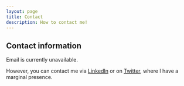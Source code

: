 ```yaml
---
layout: page
title: Contact
description: How to contact me!
---
```

## Contact information

Email is currently unavailable. 

However, you can contact me via [LinkedIn](https://www.linkedin.com/in/benjamin-skrainka/) or on
[Twitter](https://twitter.com/bskrainka), where I have a marginal presence.

<!--
<script type="text/javascript" src="https://platform.linkedin.com/badges/js/profile.js" async defer></script>
<div class="LI-profile-badge"  data-version="v1" data-size="medium" data-locale="en_US" data-type="vertical" data-theme="light" data-vanity="benjamin-skrainka"><a class="LI-simple-link" href='https://www.linkedin.com/in/benjamin-skrainka?trk=profile-badge'>Benjamin Skrainka</a></div>


&nbsp;
-->
